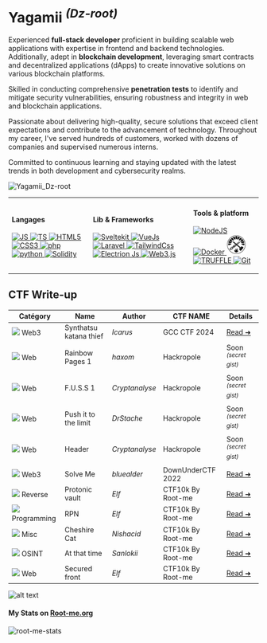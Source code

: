# Yagamii <sup>*(Dz-root)*</sup>


Experienced **full-stack developer** proficient in building scalable web applications with expertise in frontend and backend technologies. Additionally, adept in **blockchain development**, leveraging smart contracts and decentralized applications (dApps) to create innovative solutions on various blockchain platforms. 

Skilled in conducting comprehensive **penetration tests** to identify and mitigate security vulnerabilities, ensuring robustness and integrity in web and blockchain applications. 

Passionate about delivering high-quality, secure solutions that exceed client expectations and contribute to the advancement of technology. Throughout my career, I've served hundreds of customers, worked with dozens of companies and supervised numerous interns. 

Committed to continuous learning and staying updated with the latest trends in both development and cybersecurity realms.

![Yagamii_Dz-root](https://i.ibb.co/30L1D16/yagamii-dz-root.jpg)

<table>
<tr>
<td>

#### Langages
<p>
<a href="https://developer.mozilla.org/en-US/docs/Web/JavaScript" target="_blank"> 
    <img src="https://user-images.githubusercontent.com/87587438/221409649-6219a8e7-dcbb-411f-bf66-7e52d7c89551.png" alt="JS" width="40" height="40"/> 
</a>
<a href="https://www.typescriptlang.org/" target="_blank"> 
    <img src="https://upload.wikimedia.org/wikipedia/commons/4/4c/Typescript_logo_2020.svg" alt="TS" width="40" height="40"/> 
</a>
<a href="https://en.wikipedia.org/wiki/C_(programming_language)" target="_blank"> 
    <img src="https://upload.wikimedia.org/wikipedia/commons/6/61/HTML5_logo_and_wordmark.svg" alt="HTML5" width="40" height="40"/> 
</a>
<a href="https://git-scm.com/" target="_blank"> 
    <img src="https://upload.wikimedia.org/wikipedia/commons/d/d5/CSS3_logo_and_wordmark.svg" alt="CSS3" width="40" height="40"/> 
</a>
<a href="https://www.php.net/" target="_blank"> 
    <img src="https://user-images.githubusercontent.com/87587438/224856711-cc7dae31-e4ad-4136-97af-f0644d13b2cf.png" alt="php" width="40" height="40"/> 
</a>
<a href="https://www.python.org/" target="_blank"> 
    <img src="https://upload.wikimedia.org/wikipedia/commons/thumb/c/c3/Python-logo-notext.svg/115px-Python-logo-notext.svg.png" alt="python" width="40" height="40"/> </a>
<a href="https://www.java.com/" target="_blank"> 
    <img src="https://upload.wikimedia.org/wikipedia/commons/9/98/Solidity_logo.svg" alt="Solidity" width="40" height="40"/> 
</a>
</p>

</td>
<td>

#### Lib & Frameworks
<p>
<a href="https://www.java.com/" target="_blank"> 
    <img src="https://upload.wikimedia.org/wikipedia/commons/1/1b/Svelte_Logo.svg" alt="Sveltekit" width="40" height="40"/> 
</a>
<a href="https://vuejs.org/" target="_blank"> 
    <img src="https://upload.wikimedia.org/wikipedia/commons/9/95/Vue.js_Logo_2.svg" alt="VueJs" width="40" height="40"/> 
</a>
<a href="https://laravel.com/" target="_blank"> 
    <img src="https://upload.wikimedia.org/wikipedia/commons/9/9a/Laravel.svg" alt="Laravel" width="40" height="40"/> 
</a>
<a href="https://tailwindcss.com/ target="_blank"> 
    <img src="https://upload.wikimedia.org/wikipedia/commons/d/d5/Tailwind_CSS_Logo.svg" alt="TailwindCss" width="40" height="40"/> 
</a>
<a href="https://www.electronjs.org/" target="_blank"> 
    <img src="https://upload.wikimedia.org/wikipedia/commons/9/91/Electron_Software_Framework_Logo.svg" alt="Electrion Js" width="40" height="40"/> 
</a>
<a href="https://web3js.readthedocs.io/en/v1.10.0/" target="_blank"> 
    <img src="https://raw.githubusercontent.com/web3/web3.js/4.x/assets/logo/web3js.jpg" alt="Web3.js" width="40" height="40"/> 
</a>
</p>
</td>
<td>

#### Tools & platform
<p>
<a href="https://web3js.readthedocs.io/en/v1.10.0/" target="_blank"> 
    <img src="https://static-00.iconduck.com/assets.00/node-js-icon-454x512-nztofx17.png" alt="NodeJS" width="40" /> 
</a>
<a href="hhttps://www.docker.com/" target="_blank"> 
    <img src="https://cdn-icons-png.flaticon.com/512/919/919853.png" alt="Docker" width="40"/> 
</a>
<a href="https://book.getfoundry.sh/" target="_blank"> 
    <img src="https://raw.githubusercontent.com/foundry-rs/foundry/master/.github/logo.png" alt="Foundry" width="40" /> 
</a>
<a href="https://archive.trufflesuite.com/" target="_blank"> 
    <img src="https://archive.trufflesuite.com/assets/logo.png" alt="TRUFFLE" width="40" /> 
</a>
<a href="https://git-scm.com/" target="_blank"> 
    <img src="https://upload.wikimedia.org/wikipedia/commons/3/3f/Git_icon.svg" alt="Git" width="40" /> 
</a>
</p>
</td>
</tr>
</table>




## CTF Write-up

| Catégory | Name | Author   | CTF NAME | Details |
|----------|------|----------|---------|----------|
| <img src="https://placehold.co/5x5/DE01D6/DE01D6.png" width="10px"> Web3 | Synthatsu katana thief | *Icarus* | GCC CTF 2024 | [Read ➜](https://gist.github.com/dz-root/6d2bd21709d19aeecac3d85afe814240)|
| <img src="https://placehold.co/15x15/1589F0/1589F0.png" width="10px"> Web | Rainbow Pages 1| *haxom* | Hackropole | Soon <sup>*(secret gist)*</sup> |
| <img src="https://placehold.co/15x15/1589F0/1589F0.png" width="10px"> Web | F.U.S.S 1 | *Cryptanalyse* | Hackropole | Soon  <sup>*(secret gist)*</sup> |
| <img src="https://placehold.co/15x15/1589F0/1589F0.png" width="10px"> Web | Push it to the limit | *DrStache* | Hackropole | Soon  <sup>*(secret gist)*</sup>|
| <img src="https://placehold.co/15x15/1589F0/1589F0.png" width="10px"> Web | Header | *Cryptanalyse*| Hackropole | Soon <sup>*(secret gist)*</sup> |
| <img src="https://placehold.co/15x15/DE01D6/DE01D6.png" width="10px"> Web3 | Solve Me| *bluealder*| DownUnderCTF 2022| [Read ➜](https://gist.github.com/dz-root/b4f2cf7719c29a1ac2bab10c6b6c3b5d)|
| <img src="https://placehold.co/15x15/BB0000/DE01D6.png" width="10px"> Reverse | Protonic vault | *Elf* | CTF10k By Root-me | [Read ➜](https://gist.github.com/dz-root/c3b5a2cfdb2838b159c4cf373847ee9c) |
| <img src="https://placehold.co/15x15/00DED7/00DED7.png" width="10px"> Programming | RPN| *Elf* |  CTF10k By Root-me | [Read ➜](https://gist.github.com/dz-root/a20f6452fde54e1e8d3625e261eb01fa)|
| <img src="https://placehold.co/15x15/A6FF00/A6FF00.png" width="10px"> Misc | Cheshire Cat| *Nishacid* |  CTF10k By Root-me | [Read ➜](https://gist.github.com/dz-root/c121e545154b3fdf31dfde9bb808a7f0)| 
| <img src="https://placehold.co/15x15/FE8001/FE8001.png" width="10px"> OSINT | At that time| *Sanlokii* |  CTF10k By Root-me | [Read ➜](https://gist.github.com/dz-root/8ccbae7b78fdb1da178c6bd14d9d8222)|
| <img src="https://placehold.co/15x15/1589F0/1589F0.png" width="10px"> Web | Secured front| *Elf* | CTF10k By Root-me | [Read ➜](https://gist.github.com/dz-root/55ae68602eeb3ef5e5b50c3e60798d49)|


![alt text](https://i.ibb.co/t4XcMWF/Default-Naruto-expert-en-cyberscurit-devant-un-pc-et-utilise-K-0.jpg)

#### My Stats on [Root-me.org](https://Root-me.org/dz-root)
![root-me-stats](https://root-me-diff.vercel.app/rm-gh?nickname=dz-root&gstats=show&style=sunny)

